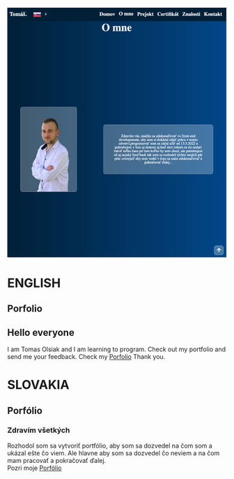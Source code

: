 ![alt text](foto-portfolio.png)
# ENGLISH

## Porfolio

## Hello everyone

I am Tomas Olsiak and I am learning to program.
Check out my portfolio and send me your feedback.
Check my [Porfolio](https://katzohub.github.io/Portfolio-App/indexEN.html)
Thank you.

# SLOVAKIA

## Porfólio

### Zdravím všetkých

Rozhodol som sa vytvoriť portfólio, aby som sa dozvedel na čom som a ukázal ešte čo viem. Ale hlavne aby som sa dozvedel čo neviem a na čom mam pracovať a pokračovať ďalej.   
Pozri moje [Porfólio](https://katzohub.github.io/Portfolio-App/)


